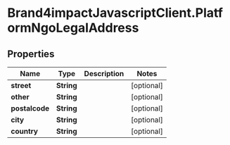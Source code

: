 # Brand4impactJavascriptClient.PlatformNgoLegalAddress

## Properties

Name | Type | Description | Notes
------------ | ------------- | ------------- | -------------
**street** | **String** |  | [optional] 
**other** | **String** |  | [optional] 
**postalcode** | **String** |  | [optional] 
**city** | **String** |  | [optional] 
**country** | **String** |  | [optional] 


